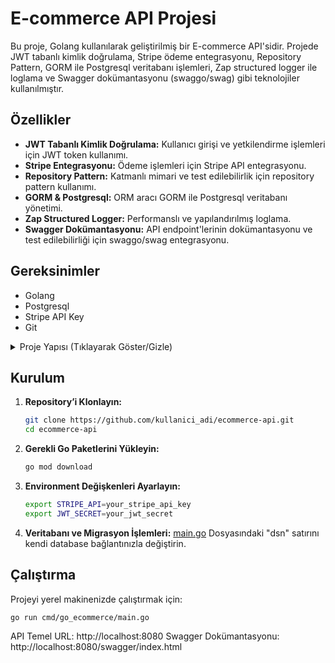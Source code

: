# E-commerce API Projesi

Bu proje, Golang kullanılarak geliştirilmiş bir E-commerce API'sidir. Projede JWT tabanlı kimlik doğrulama, Stripe ödeme entegrasyonu, Repository Pattern, GORM ile Postgresql veritabanı işlemleri, Zap structured logger ile loglama ve Swagger dokümantasyonu (swaggo/swag) gibi teknolojiler kullanılmıştır.

## Özellikler

- **JWT Tabanlı Kimlik Doğrulama:** Kullanıcı girişi ve yetkilendirme işlemleri için JWT token kullanımı.
- **Stripe Entegrasyonu:** Ödeme işlemleri için Stripe API entegrasyonu.
- **Repository Pattern:** Katmanlı mimari ve test edilebilirlik için repository pattern kullanımı.
- **GORM & Postgresql:** ORM aracı GORM ile Postgresql veritabanı yönetimi.
- **Zap Structured Logger:** Performanslı ve yapılandırılmış loglama.
- **Swagger Dokümantasyonu:** API endpoint'lerinin dokümantasyonu ve test edilebilirliği için swaggo/swag entegrasyonu.

## Gereksinimler

- Golang
- Postgresql
- Stripe API Key
- Git

<details>
<summary>Proje Yapısı (Tıklayarak Göster/Gizle)</summary>

```plaintext
├── cmd                           // Ana uygulamanın bulunduğu klasör.
│   └── go_ecommerce              // Uygulamanın çalıştırılabilir dosyalarının yer aldığı klasör.
│       └── main.go               // Uygulamanın giriş noktası (main fonksiyonu).
├── docs                          // Swagger dokümantasyon dosyaları.
│   ├── docs.go                   // Dokümantasyon yapılandırma dosyası.
│   ├── swagger.json              // JSON formatında Swagger dokümantasyonu.
│   └── swagger.yaml              // YAML formatında Swagger dokümantasyonu.
├── go.mod                        // Proje modül dosyası (bağımlılıklar).
├── go.sum                        // Modül bağımlılıklarının kontrol toplamları.
├── internal                      // Uygulamanın çekirdek işlevselliği burada yer alır.
│   ├── dto                      // Data Transfer Object'ler (veri aktarım yapıları).
│   │   ├── auth.go              // Kimlik doğrulama ile ilgili DTO'lar.
│   │   ├── category.go          // Kategori işlemleri için DTO'lar.
│   │   ├── order.go             // Sipariş işlemleri için DTO'lar.
│   │   ├── product.go           // Ürün işlemleri için DTO'lar.
│   │   └── review.go            // Ürün inceleme/yorum işlemleri için DTO'lar.
│   ├── handler                  // API endpoint handler'ları (HTTP isteklerini işleyen fonksiyonlar).
│   │   ├── auth.go              // Authentication ile ilgili endpoint'ler.
│   │   ├── category.go          // Kategori ile ilgili endpoint'ler.
│   │   ├── order.go             // Sipariş ile ilgili endpoint'ler.
│   │   ├── payment.go           // Ödeme işlemleri (Stripe) ile ilgili endpoint'ler.
│   │   ├── product.go           // Ürün ile ilgili endpoint'ler.
│   │   └── review.go            // İnceleme/yorum ile ilgili endpoint'ler.
│   ├── middleware               // HTTP middleware'leri (ör. JWT doğrulama, loglama).
│   │   └── middleware.go        // Ortak middleware fonksiyonları.
│   ├── model                    // GORM modelleri (veritabanı şema tanımlamaları).
│   │   └── model.go             // Tüm model tanımlamaları.
│   ├── service                  // İş mantığı ve servis katmanı.
│   │   └── service.go           // İş mantığına ait fonksiyonlar ve işlemler.
│   ├── storage                  // Repository Pattern implementasyonu (veritabanı işlemleri).
│   │   └── storage.go           // CRUD işlemleri ve veritabanı etkileşimleri.
│   └── util                     // Yardımcı fonksiyonlar ve genel araçlar.
│       ├── errors.go            // Hata yönetimi ve özel hata mesajları.
│       └── util.go              // Genel yardımcı fonksiyonlar.
```
</details>

## Kurulum

1. **Repository’i Klonlayın:**

    ```bash
    git clone https://github.com/kullanici_adi/ecommerce-api.git
    cd ecommerce-api
    ```

2. **Gerekli Go Paketlerini Yükleyin:**

    ```bash
    go mod download
    ```

3. **Environment Değişkenleri Ayarlayın:**

    ```bash
    export STRIPE_API=your_stripe_api_key
    export JWT_SECRET=your_jwt_secret
    ```

4. **Veritabanı ve Migrasyon İşlemleri:** 
    [main.go](https://github.com/fatihesergg/go_ecommerce/blob/main/cmd/go_ecommerce/main.go) Dosyasındaki "dsn" satırını kendi database bağlantınızla değiştirin.

    
## Çalıştırma

Projeyi yerel makinenizde çalıştırmak için:

```bash
go run cmd/go_ecommerce/main.go
```
API Temel URL: http://localhost:8080
Swagger Dokümantasyonu: http://localhost:8080/swagger/index.html
